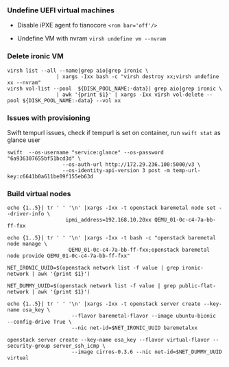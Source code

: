 ### Undefine UEFI virtual machines
- Disable iPXE agent fo tianocore
`<rom bar='off'/>`

- Undefine VM with nvram
`virsh undefine vm --nvram`

### Delete ironic VM
```
virsh list --all --name|grep aio|grep ironic \
                | xargs -Ixx bash -c "virsh destroy xx;virsh undefine xx --nvram"
virsh vol-list --pool  ${DISK_POOL_NAME:-data}| grep aio|grep ironic \
                | awk '{print $1}' | xargs -Ixx virsh vol-delete --pool ${DISK_POOL_NAME:-data} --vol xx
```


### Issues with provisioning
Swift tempurl issues, check if tempurl is set on container, run `swift stat` as glance user
```
swift  --os-username "service:glance" --os-password "6a936307655bf51bcd3d" \
                  --os-auth-url http://172.29.236.100:5000/v3 \
                  --os-identity-api-version 3 post -m temp-url-key:c6641b0a611be09f155eb63d
```

### Build virtual nodes
```
echo {1..5}| tr ' ' '\n' |xargs -Ixx -t openstack baremetal node set --driver-info \
                   ipmi_address=192.168.10.20xx QEMU_01-0c-c4-7a-bb-ff-fxx

echo {1..5}| tr ' ' '\n' |xargs -Ixx -t bash -c "openstack baremetal node manage \
                    QEMU_01-0c-c4-7a-bb-ff-fxx;openstack baremetal node provide QEMU_01-0c-c4-7a-bb-ff-fxx"

NET_IRONIC_UUID=$(openstack network list -f value | grep ironic-network | awk '{print $1}')

NET_DUMMY_UUID=$(openstack network list -f value | grep public-flat-network | awk '{print $1}')

echo {1..5}| tr ' ' '\n' |xargs -Ixx -t openstack server create --key-name osa_key \
                     --flavor baremetal-flavor --image ubuntu-bionic  --config-drive True \
                     --nic net-id=$NET_IRONIC_UUID baremetalxx

openstack server create --key-name osa_key --flavor virtual-flavor --security-group server_ssh_icmp \
                     --image cirros-0.3.6 --nic net-id=$NET_DUMMY_UUID virtual
```
